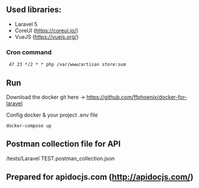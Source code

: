 ## Used libraries: 
- Laravel 5 
- CoreUI (https://coreui.io/)
- VueJS (https://vuejs.org/)


### Cron command
````
 47 23 */2 * * php /var/www/artisan store:sum
````

## Run 
Download the docker git here  -> https://github.com/ffphoenix/docker-for-laravel

Config docker & your project .env file 
````
docker-compose up 
````

## Postman collection file for API
/tests/Laravel TEST.postman_collection.json

## Prepared for apidocjs.com (http://apidocjs.com/)
